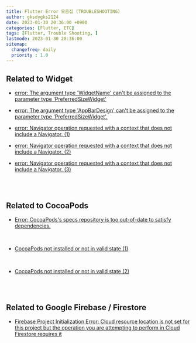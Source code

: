 ```yaml
---
title: Flutter Error 모음집 (TROUBLESHOOTING)
author: gksdygks2124
date: 2023-01-30 20:36:00 +0900
categories: [Flutter, ETC]
tags: [Flutter, Trouble Shooting, ]
lastmode: 2023-01-30 20:36:00
sitemap:
  changefreq: daily
  priority : 1.0
---
```

## <b> Related to Widget </b>
- [error: The argument type 'WidgetName' can't be assigned to the parameter type 'PreferredSizeWidget'](https://stackoverflow.com/questions/52678469/the-appbardesign-cant-be-assigned-to-the-parameter-type-preferredsizewidget)

- [error: The argument type 'AppBarDesign' can't be assigned to the parameter type 'PreferredSizeWidget'.](https://stackoverflow.com/questions/52678469/the-appbardesign-cant-be-assigned-to-the-parameter-type-preferredsizewidget)

- [error: Navigator operation requested with a context that does not include a Navigator. (1)](https://stackoverflow.com/questions/50124355/flutter-navigator-not-working)

- [error: Navigator operation requested with a context that does not include a Navigator. (2)](https://stackoverflow.com/questions/44004451/navigator-operation-requested-with-a-context-that-does-not-include-a-navigator)

- [error: Navigator operation requested with a context that does not include a Navigator. (3)](https://github.com/flutter/flutter/issues/15919)

<br>
<br>

## <b>Related to CocoaPods</b>
- [Error: CocoaPods's specs repository is too out-of-date to satisfy dependencies.](https://stackoverflow.com/questions/64443888/flutter-cocoapodss-specs-repository-is-too-out-of-date-to-satisfy-dependencies)

<br>

- [CocoaPods not installed or not in valid state (1)](https://stackoverflow.com/questions/62593939/cocoapods-not-installed-or-not-in-valid-state')

<br>

- [CocoaPods not installed or not in valid state (2)](https://annhee.tistory.com/69)

<br>
<br>

## <b>Related to Google Firebase / Firestore</b>
- [Firebase Project Initialization Error: Cloud resource location is not set for this project but the operation you are attempting to perform in Cloud Firestore requires it](https://stackoverflow.com/questions/58579042/firebase-project-initialization-error-cloud-resource-location-is-not-set-for-th)